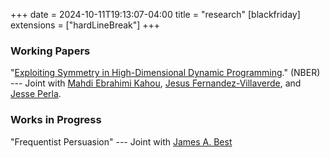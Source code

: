 +++
date = 2024-10-11T19:13:07-04:00
title = "research"
[blackfriday]
  extensions = ["hardLineBreak"]
+++

### Working Papers 

"[Exploiting Symmetry in High-Dimensional Dynamic Programming](https://www.nber.org/papers/w28981)." (NBER) --- Joint with [Mahdi Ebrahimi Kahou](https://sites.google.com/site/mahdiebrahimikahou/), [Jesus Fernandez-Villaverde](https://www.sas.upenn.edu/~jesusfv/), and [Jesse Perla](https://www.jesseperla.com/). 

### Works in Progress

"Frequentist Persuasion" --- Joint with [James A. Best](https://sites.google.com/site/jamesalaricbest/)